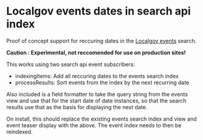 # Localgov events dates in search api index

Proof of concept support for reccuring dates in the [Localgov events](https://github.com/localgovdrupal/localgov_events) search.

__Caution : Experimental, not reccomended for use on production sites!__

This works using two search api event subscribers:
- indexingItems: Add all reccuring dates to the events search index
- processResults: Sort events from the index by the next recurring date

Also included is a field formatter to take the query string from the events view and use that for the start date of date instances, so that the search results use that as the basis for displaying the next date.

On install, this should replace the existing events search index and view and event teaser display with the above. The event index needs to then be reindexed.
